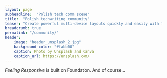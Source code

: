 ```yaml
---
layout: page
subheadline:  "Polish tech comm scene"
title:  "Polish techwriting community"
teaser: "Create powerful multi-device layouts quickly and easily with the 12-column, nest-able Foundation grid."
breadcrumb: true
permalink: "/community/"
header:
    image: "header_unsplash_2.jpg"
    background-color: "#fabb00"
    caption: Photo by Unsplash and Canva
    caption_url: https://unsplash.com/
---
```

*Feeling Responsive* is built on Foundation. And of course...

